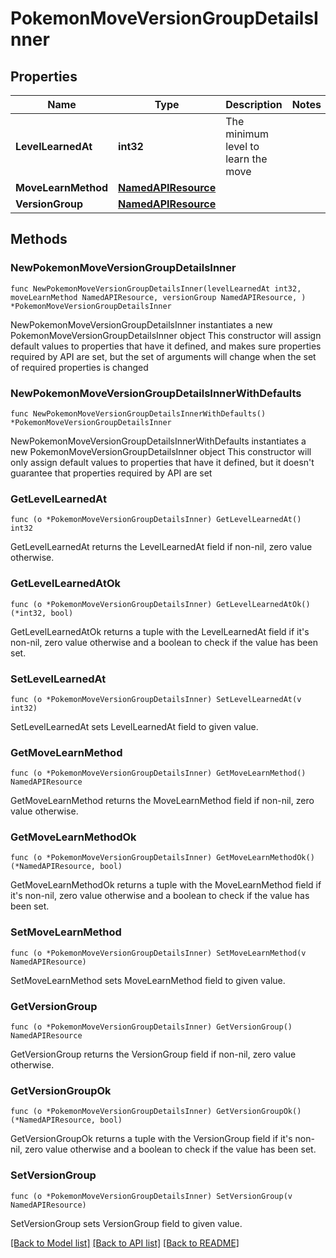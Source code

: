 # PokemonMoveVersionGroupDetailsInner

## Properties

Name | Type | Description | Notes
------------ | ------------- | ------------- | -------------
**LevelLearnedAt** | **int32** | The minimum level to learn the move | 
**MoveLearnMethod** | [**NamedAPIResource**](NamedAPIResource.md) |  | 
**VersionGroup** | [**NamedAPIResource**](NamedAPIResource.md) |  | 

## Methods

### NewPokemonMoveVersionGroupDetailsInner

`func NewPokemonMoveVersionGroupDetailsInner(levelLearnedAt int32, moveLearnMethod NamedAPIResource, versionGroup NamedAPIResource, ) *PokemonMoveVersionGroupDetailsInner`

NewPokemonMoveVersionGroupDetailsInner instantiates a new PokemonMoveVersionGroupDetailsInner object
This constructor will assign default values to properties that have it defined,
and makes sure properties required by API are set, but the set of arguments
will change when the set of required properties is changed

### NewPokemonMoveVersionGroupDetailsInnerWithDefaults

`func NewPokemonMoveVersionGroupDetailsInnerWithDefaults() *PokemonMoveVersionGroupDetailsInner`

NewPokemonMoveVersionGroupDetailsInnerWithDefaults instantiates a new PokemonMoveVersionGroupDetailsInner object
This constructor will only assign default values to properties that have it defined,
but it doesn't guarantee that properties required by API are set

### GetLevelLearnedAt

`func (o *PokemonMoveVersionGroupDetailsInner) GetLevelLearnedAt() int32`

GetLevelLearnedAt returns the LevelLearnedAt field if non-nil, zero value otherwise.

### GetLevelLearnedAtOk

`func (o *PokemonMoveVersionGroupDetailsInner) GetLevelLearnedAtOk() (*int32, bool)`

GetLevelLearnedAtOk returns a tuple with the LevelLearnedAt field if it's non-nil, zero value otherwise
and a boolean to check if the value has been set.

### SetLevelLearnedAt

`func (o *PokemonMoveVersionGroupDetailsInner) SetLevelLearnedAt(v int32)`

SetLevelLearnedAt sets LevelLearnedAt field to given value.


### GetMoveLearnMethod

`func (o *PokemonMoveVersionGroupDetailsInner) GetMoveLearnMethod() NamedAPIResource`

GetMoveLearnMethod returns the MoveLearnMethod field if non-nil, zero value otherwise.

### GetMoveLearnMethodOk

`func (o *PokemonMoveVersionGroupDetailsInner) GetMoveLearnMethodOk() (*NamedAPIResource, bool)`

GetMoveLearnMethodOk returns a tuple with the MoveLearnMethod field if it's non-nil, zero value otherwise
and a boolean to check if the value has been set.

### SetMoveLearnMethod

`func (o *PokemonMoveVersionGroupDetailsInner) SetMoveLearnMethod(v NamedAPIResource)`

SetMoveLearnMethod sets MoveLearnMethod field to given value.


### GetVersionGroup

`func (o *PokemonMoveVersionGroupDetailsInner) GetVersionGroup() NamedAPIResource`

GetVersionGroup returns the VersionGroup field if non-nil, zero value otherwise.

### GetVersionGroupOk

`func (o *PokemonMoveVersionGroupDetailsInner) GetVersionGroupOk() (*NamedAPIResource, bool)`

GetVersionGroupOk returns a tuple with the VersionGroup field if it's non-nil, zero value otherwise
and a boolean to check if the value has been set.

### SetVersionGroup

`func (o *PokemonMoveVersionGroupDetailsInner) SetVersionGroup(v NamedAPIResource)`

SetVersionGroup sets VersionGroup field to given value.



[[Back to Model list]](../README.md#documentation-for-models) [[Back to API list]](../README.md#documentation-for-api-endpoints) [[Back to README]](../README.md)


